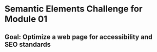 # Semantic Elements Challenge for Module 01

## Goal: Optimize a web page for accessibility and SEO standards
